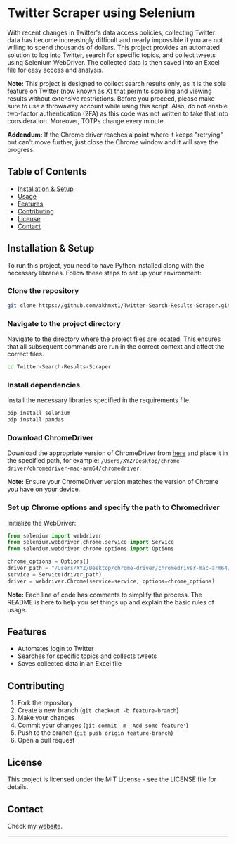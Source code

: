 # Twitter Scraper using Selenium

With recent changes in Twitter's data access policies, collecting Twitter data has become increasingly difficult and nearly impossible if you are not willing to spend thousands of dollars. This project provides an automated solution to log into Twitter, search for specific topics, and collect tweets using Selenium WebDriver. The collected data is then saved into an Excel file for easy access and analysis.

**Note:** This project is designed to collect search results only, as it is the sole feature on Twitter (now known as X) that permits scrolling and viewing results without extensive restrictions. Before you proceed, please make sure to use a throwaway account while using this script. Also, do not enable two-factor authentication (2FA) as this code was not written to take that into consideration. Moreover, TOTPs change every minute.

**Addendum:** If the Chrome driver reaches a point where it keeps "retrying" but can't move further, just close the Chrome window and it will save the progress.

## Table of Contents

- [Installation & Setup](#installation--setup)
- [Usage](#usage)
- [Features](#features)
- [Contributing](#contributing)
- [License](#license)
- [Contact](#contact)

## Installation & Setup

To run this project, you need to have Python installed along with the necessary libraries. Follow these steps to set up your environment:

### Clone the repository

```bash
git clone https://github.com/akhmxt1/Twitter-Search-Results-Scraper.git
```

### Navigate to the project directory

Navigate to the directory where the project files are located. This ensures that all subsequent commands are run in the correct context and affect the correct files.

```bash
cd Twitter-Search-Results-Scraper
```

### Install dependencies

Install the necessary libraries specified in the requirements file.

```bash
pip install selenium
pip install pandas
```

### Download ChromeDriver

Download the appropriate version of ChromeDriver from [here](https://sites.google.com/a/chromium.org/chromedriver/downloads) and place it in the specified path, for example: `/Users/XYZ/Desktop/chrome-driver/chromedriver-mac-arm64/chromedriver`.

**Note:** Ensure your ChromeDriver version matches the version of Chrome you have on your device.

### Set up Chrome options and specify the path to Chromedriver

Initialize the WebDriver:

```python
from selenium import webdriver
from selenium.webdriver.chrome.service import Service
from selenium.webdriver.chrome.options import Options

chrome_options = Options()
driver_path = "/Users/XYZ/Desktop/chrome-driver/chromedriver-mac-arm64/chromedriver"
service = Service(driver_path)
driver = webdriver.Chrome(service=service, options=chrome_options)
```

**Note:** Each line of code has comments to simplify the process. The README is here to help you set things up and explain the basic rules of usage.

## Features

- Automates login to Twitter
- Searches for specific topics and collects tweets
- Saves collected data in an Excel file

## Contributing

1. Fork the repository
2. Create a new branch (`git checkout -b feature-branch`)
3. Make your changes
4. Commit your changes (`git commit -m 'Add some feature'`)
5. Push to the branch (`git push origin feature-branch`)
6. Open a pull request

## License

This project is licensed under the MIT License - see the LICENSE file for details.

## Contact

Check my [website](#).

---

